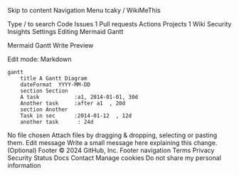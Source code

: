 Skip to content
Navigation Menu
tcaky
/
WikiMeThis

Type / to search
Code
Issues
1
Pull requests
Actions
Projects
1
Wiki
Security
Insights
Settings
Editing Mermaid Gantt
 
 
Mermaid Gantt
Write
Preview
    
Edit mode: 
Markdown
```mermaid
gantt
    title A Gantt Diagram
    dateFormat  YYYY-MM-DD
    section Section
    A task           :a1, 2014-01-01, 30d
    Another task     :after a1  , 20d
    section Another
    Task in sec      :2014-01-12  , 12d
    another task      : 24d
```
No file chosen
Attach files by dragging & dropping, selecting or pasting them.
Edit message
Write a small message here explaining this change. (Optional)
Footer
© 2024 GitHub, Inc.
Footer navigation
Terms
Privacy
Security
Status
Docs
Contact
Manage cookies
Do not share my personal information
